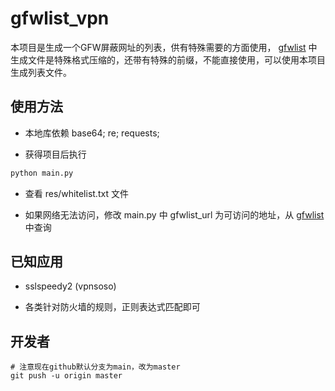 # gfwlist_vpn

本项目是生成一个GFW屏蔽网址的列表，供有特殊需要的方面使用，
[gfwlist](https://github.com/gfwlist/gfwlist) 中生成文件是特殊格式压缩的，还带有特殊的前缀，不能直接使用，可以使用本项目生成列表文件。

## 使用方法

- 本地库依赖 base64; re; requests;

- 获得项目后执行

```python
python main.py
```

- 查看 res/whitelist.txt 文件

- 如果网络无法访问，修改 main.py 中 gfwlist_url 为可访问的地址，从
[gfwlist](https://github.com/gfwlist/gfwlist) 中查询

## 已知应用

- sslspeedy2 (vpnsoso)

- 各类针对防火墙的规则，正则表达式匹配即可

## 开发者

```shell script
# 注意现在github默认分支为main，改为master
git push -u origin master
```